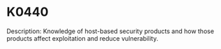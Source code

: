 # K0440
Description: Knowledge of host-based security products and how those products affect exploitation and reduce vulnerability.
